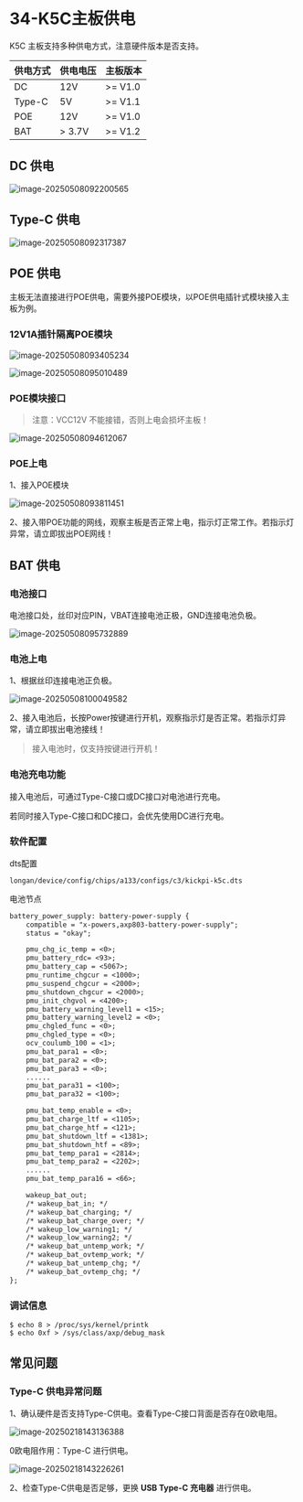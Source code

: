 # 34-K5C主板供电

K5C 主板支持多种供电方式，注意硬件版本是否支持。

| 供电方式 | 供电电压 | 主板版本 |
| -------- | -------- | -------- |
| DC       | 12V      | >= V1.0  |
| Type-C   | 5V       | >= V1.1  |
| POE      | 12V      | >= V1.0  |
| BAT      | > 3.7V   | >= V1.2  |



## DC 供电

![image-20250508092200565](http://tanzhtanzh.oss-cn-shenzhen.aliyuncs.com/img/image-20250508092200565.png)



## Type-C 供电

![image-20250508092317387](http://tanzhtanzh.oss-cn-shenzhen.aliyuncs.com/img/image-20250508092317387.png)



## POE 供电

主板无法直接进行POE供电，需要外接POE模块，以POE供电插针式模块接入主板为例。



### 12V1A插针隔离POE模块

![image-20250508093405234](http://tanzhtanzh.oss-cn-shenzhen.aliyuncs.com/img/image-20250508093405234.png)

![image-20250508095010489](http://tanzhtanzh.oss-cn-shenzhen.aliyuncs.com/img/image-20250508095010489.png)



### POE模块接口

> 注意：VCC12V 不能接错，否则上电会损坏主板！

![image-20250508094612067](http://tanzhtanzh.oss-cn-shenzhen.aliyuncs.com/img/image-20250508094612067.png)

### POE上电

1、接入POE模块

![image-20250508093811451](http://tanzhtanzh.oss-cn-shenzhen.aliyuncs.com/img/image-20250508093811451.png)

2、接入带POE功能的网线，观察主板是否正常上电，指示灯正常工作。若指示灯异常，请立即拔出POE网线！



## BAT 供电

### 电池接口

电池接口处，丝印对应PIN，VBAT连接电池正极，GND连接电池负极。

![image-20250508095732889](http://tanzhtanzh.oss-cn-shenzhen.aliyuncs.com/img/image-20250508095732889.png)

### 电池上电

1、根据丝印连接电池正负极。

![image-20250508100049582](C:\Users\16708\AppData\Roaming\Typora\typora-user-images\image-20250508100049582.png)

2、接入电池后，长按Power按键进行开机，观察指示灯是否正常。若指示灯异常，请立即拔出电池接线！

> 接入电池时，仅支持按键进行开机！



### 电池充电功能

接入电池后，可通过Type-C接口或DC接口对电池进行充电。

若同时接入Type-C接口和DC接口，会优先使用DC进行充电。



### 软件配置

dts配置

```
longan/device/config/chips/a133/configs/c3/kickpi-k5c.dts
```

电池节点

``` dtd
battery_power_supply: battery-power-supply {
    compatible = "x-powers,axp803-battery-power-supply";
    status = "okay";

    pmu_chg_ic_temp = <0>;
    pmu_battery_rdc= <93>;
    pmu_battery_cap = <5067>;
    pmu_runtime_chgcur = <1000>;
    pmu_suspend_chgcur = <2000>;
    pmu_shutdown_chgcur = <2000>;
    pmu_init_chgvol = <4200>;
    pmu_battery_warning_level1 = <15>;
    pmu_battery_warning_level2 = <0>;
    pmu_chgled_func = <0>;
    pmu_chgled_type = <0>;
    ocv_coulumb_100 = <1>;
    pmu_bat_para1 = <0>;
    pmu_bat_para2 = <0>;
    pmu_bat_para3 = <0>;
	......
    pmu_bat_para31 = <100>;
    pmu_bat_para32 = <100>;

    pmu_bat_temp_enable = <0>;
    pmu_bat_charge_ltf = <1105>;
    pmu_bat_charge_htf = <121>;
    pmu_bat_shutdown_ltf = <1381>;
    pmu_bat_shutdown_htf = <89>;
    pmu_bat_temp_para1 = <2814>;
    pmu_bat_temp_para2 = <2202>;
	......
    pmu_bat_temp_para16 = <66>;

    wakeup_bat_out;
    /* wakeup_bat_in; */
    /* wakeup_bat_charging; */
    /* wakeup_bat_charge_over; */
    /* wakeup_low_warning1; */
    /* wakeup_low_warning2; */
    /* wakeup_bat_untemp_work; */
    /* wakeup_bat_ovtemp_work; */
    /* wakeup_bat_untemp_chg; */
    /* wakeup_bat_ovtemp_chg; */
};
```



### 调试信息

```
$ echo 8 > /proc/sys/kernel/printk
$ echo 0xf > /sys/class/axp/debug_mask
```



## 常见问题

### Type-C 供电异常问题

1、确认硬件是否支持Type-C供电。查看Type-C接口背面是否存在0欧电阻。

![image-20250218143136388](http://tanzhtanzh.oss-cn-shenzhen.aliyuncs.com/img/image-20250218143136388.png)

0欧电阻作用：Type-C 进行供电。

![image-20250218143226261](http://tanzhtanzh.oss-cn-shenzhen.aliyuncs.com/img/image-20250218143226261.png)

2、检查Type-C供电是否足够，更换 **USB Type-C 充电器** 进行供电。

